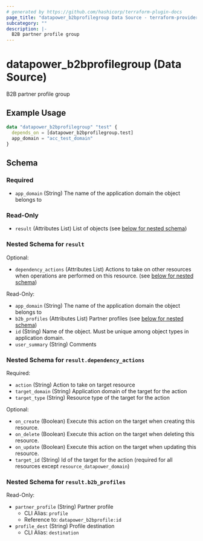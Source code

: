 ```yaml
---
# generated by https://github.com/hashicorp/terraform-plugin-docs
page_title: "datapower_b2bprofilegroup Data Source - terraform-provider-datapower"
subcategory: ""
description: |-
  B2B partner profile group
---
```


# datapower_b2bprofilegroup (Data Source)

B2B partner profile group

## Example Usage

```terraform
data "datapower_b2bprofilegroup" "test" {
  depends_on = [datapower_b2bprofilegroup.test]
  app_domain = "acc_test_domain"
}
```

<!-- schema generated by tfplugindocs -->
## Schema

### Required

- `app_domain` (String) The name of the application domain the object belongs to

### Read-Only

- `result` (Attributes List) List of objects (see [below for nested schema](#nestedatt--result))

<a id="nestedatt--result"></a>
### Nested Schema for `result`

Optional:

- `dependency_actions` (Attributes List) Actions to take on other resources when operations are performed on this resource. (see [below for nested schema](#nestedatt--result--dependency_actions))

Read-Only:

- `app_domain` (String) The name of the application domain the object belongs to
- `b2b_profiles` (Attributes List) Partner profiles (see [below for nested schema](#nestedatt--result--b2b_profiles))
- `id` (String) Name of the object. Must be unique among object types in application domain.
- `user_summary` (String) Comments

<a id="nestedatt--result--dependency_actions"></a>
### Nested Schema for `result.dependency_actions`

Required:

- `action` (String) Action to take on target resource
- `target_domain` (String) Application domain of the target for the action
- `target_type` (String) Resource type of the target for the action

Optional:

- `on_create` (Boolean) Execute this action on the target when creating this resource.
- `on_delete` (Boolean) Execute this action on the target when deleting this resource.
- `on_update` (Boolean) Execute this action on the target when updating this resource.
- `target_id` (String) Id of the target for the action (required for all resources except `resource_datapower_domain`)


<a id="nestedatt--result--b2b_profiles"></a>
### Nested Schema for `result.b2b_profiles`

Read-Only:

- `partner_profile` (String) Partner profile
  - CLI Alias: `profile`
  - Reference to: `datapower_b2bprofile:id`
- `profile_dest` (String) Profile destination
  - CLI Alias: `destination`
